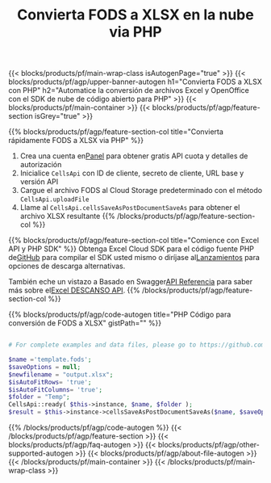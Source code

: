 ﻿---
title:  Convierta FODS a XLSX en la nube via PHP
description: Cree, edite o convierta archivos Excel con REST API y Open Source PHP SDK
url: /es/php/conversion/fods-to-xlsx/
family: cells
platformtag: php
feature: conversion
informat: FODS
outformat: XLSX
platform: PHP
otherformats: SVG MHTML XLTM XLTX XLSB XLSM DIF XLSX TXT PDF ODS TSV CSV XML XPS FODS 
---
{{< blocks/products/pf/main-wrap-class isAutogenPage="true" >}}
{{< blocks/products/pf/agp/upper-banner-autogen h1="Convierta FODS a XLSX con PHP" h2="Automatice la conversión de archivos Excel y OpenOffice con el SDK de nube de código abierto para PHP" >}}
{{< blocks/products/pf/main-container >}}
{{< blocks/products/pf/agp/feature-section isGrey="true" >}}

{{% blocks/products/pf/agp/feature-section-col title="Convierta rápidamente FODS a XLSX via PHP" %}}
1.  Crea una cuenta en<a href="https://dashboard.aspose.cloud/">Panel</a> para obtener gratis API cuota y detalles de autorización
1. Inicialice ```CellsApi``` con ID de cliente, secreto de cliente, URL base y versión API
1. Cargue el archivo FODS al Cloud Storage predeterminado con el método ```CellsApi.uploadFile```
1. Llame al ```CellsApi.cellsSaveAsPostDocumentSaveAs``` para obtener el archivo XLSX resultante
{{% /blocks/products/pf/agp/feature-section-col %}}

{{% blocks/products/pf/agp/feature-section-col title="Comience con Excel API y PHP SDK" %}}
 Obtenga Excel Cloud SDK para el código fuente PHP de[GitHub](https://github.com/aspose-cells-cloud/aspose-cells-cloud-php) para compilar el SDK usted mismo o diríjase al[Lanzamientos](https://releases.aspose.cloud/) para opciones de descarga alternativas.

 También eche un vistazo a Basado en Swagger[API Referencia](https://apireference.aspose.cloud/cells/) para saber más sobre el[Excel DESCANSO API](https://products.aspose.cloud/cells/curl/).
{{% /blocks/products/pf/agp/feature-section-col %}}

{{% blocks/products/pf/agp/code-autogen title="PHP Código para conversión de FODS a XLSX" gistPath="" %}}
```php

# For complete examples and data files, please go to https://github.com/aspose-cells-cloud/aspose-cells-cloud-php

$name ='template.fods';    
$saveOptions = null;
$newfilename = "output.xlsx";
$isAutoFitRows= 'true';
$isAutoFitColumns= 'true';
$folder = "Temp";
CellsApi::ready( $this->instance, $name, $folder );
$result = $this->instance->cellsSaveAsPostDocumentSaveAs($name, $saveOptions, $newfilename, $isAutoFitRows, $isAutoFitColumns, $folder);
```
{{% /blocks/products/pf/agp/code-autogen %}}
{{< /blocks/products/pf/agp/feature-section >}}
{{< blocks/products/pf/agp/faq-autogen >}}
{{< blocks/products/pf/agp/other-supported-autogen >}}
{{< blocks/products/pf/agp/about-file-autogen >}}
{{< /blocks/products/pf/main-container >}}
{{< /blocks/products/pf/main-wrap-class >}}